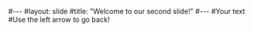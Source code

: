 #---
#layout: slide
#title: "Welcome to our second slide!"
#---
#Your text
#Use the left arrow to go back!
